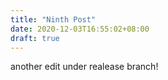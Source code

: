 ```yaml
---
title: "Ninth Post"
date: 2020-12-03T16:55:02+08:00
draft: true
---
```


another edit under realease branch!